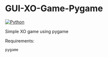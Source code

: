 # GUI-XO-Game-Pygame
[![Python](https://img.shields.io/badge/Python-v3.6%2B-blue)]()

Simple XO game using pygame

Requirements:
```
pygame
```

